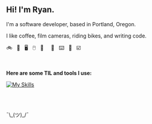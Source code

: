 ## Hi! I'm Ryan. 


I'm a software developer, based in Portland, Oregon.

I like coffee, film cameras, riding bikes, and writing code.

🚲 &nbsp; 🎒 &nbsp; 🖥️ &nbsp; 🖱️ &nbsp; 📸 &nbsp; &nbsp; 💾 &nbsp; ⌨️ &nbsp; 📓 &nbsp; ☑️

&nbsp;  

**Here are some TIL and tools I use:**

[![My Skills](https://skillicons.dev/icons?i=html,css,js,ts,nodejs,react,vue,nuxtjs,express,sass,postgres,graphql,apollo,netlify,heroku,jest,postman,ps,ai,xd,figma,vscode,git,github&perline=8)](https://skillicons.dev)

&nbsp;  
&nbsp;  

¯\\\_(ツ)\_/¯
